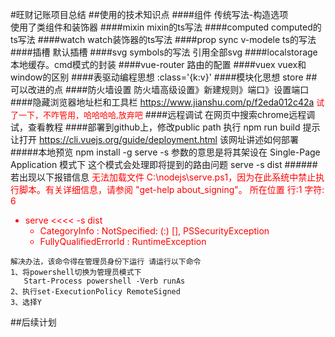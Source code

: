 #旺财记账项目总结
##使用的技术知识点
####组件
    传统写法-构造选项   
    使用了类组件和装饰器
####mixin
    mixin的ts写法
####computed
    computed的ts写法
####watch
    watch装饰器的ts写法
####prop sync v-modele
    ts的写法
####插槽
    默认插槽
####svg
    symbols的写法 引用全部svg
####localstorage
    本地缓存。cmd模式的封装
####vue-router
    路由的配置
####vuex
    vuex和window的区别
####表驱动编程思想
    :class='{k:v}'
####模块化思想
    store
##可以改进的点
####防火墙设置
    防火墙高级设置》新建规则》端口》设置端口
####隐藏浏览器地址栏和工具栏
<https://www.jianshu.com/p/f2eda012c42a>  <font color='red' size=2>试了一下，不咋管用，哈哈哈哈,放弃吧</font>
####远程调试
    在网页中搜索chrome远程调试，查看教程
####部署到github上，修改public path
    执行 npm run build 提示让打开 https://cli.vuejs.org/guide/deployment.html
    该网址讲述如何部署
#####本地预览
    npm install -g serve
        -s 参数的意思是将其架设在 Single-Page Application 模式下
        这个模式会处理即将提到的路由问题
    serve -s dist
######若出现以下报错信息
<font color='red'>
无法加载文件 C:\nodejs\serve.ps1，因为在此系统中禁止执行脚本。有关详细信息，请参阅 "get-help about_signing"。
所在位置 行:1 字符: 6
+ serve <<<<  -s dist
    + CategoryInfo          : NotSpecified: (:) [], PSSecurityException
    + FullyQualifiedErrorId : RuntimeException
</font>

    解决办法，该命令得在管理员身份下运行 请运行以下命令
    1、将powershell切换为管理员模式下
       Start-Process powershell -Verb runAs
    2、执行set-ExecutionPolicy RemoteSigned
    3、选择Y


##后续计划